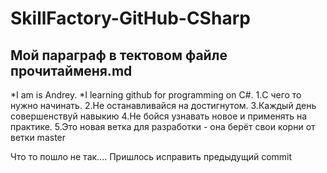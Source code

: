# SkillFactory-GitHub-CSharp
## Мой параграф в тектовом файле прочитайменя.md
*I am is Andrey. 
*I learning github for programming on C#.
1.С чего то нужно начинать.
2.Не останавливайся на достигнутом.
3.Каждый день совершенствуй навыкию
4.Не бойся узнавать новое и применять на практике.
5.Это новая ветка для разработки - она берёт свои корни от ветки master

Что то пошло не так.... Пришлось исправить предыдущий commit
